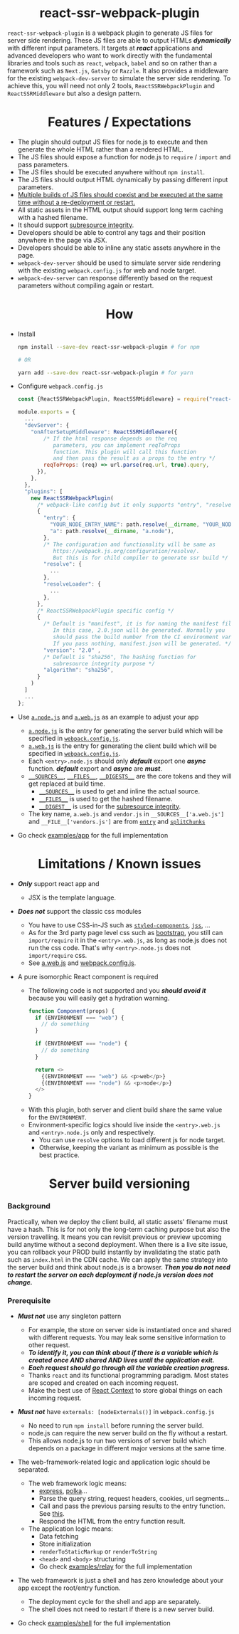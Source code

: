 <div align="center"><h1>react-ssr-webpack-plugin</h1></div>

`react-ssr-webpack-plugin` is a webpack plugin to generate JS files for server side rendering. These JS files are able to output HTMLs ***dynamically*** with different input parameters. It targets at ***react*** applications and advanced developers who want to work directly with the fundamental libraries and tools such as `react`, `webpack`, `babel` and so on rather than a framework such as `Next.js`, `Gatsby` or `Razzle`. It also provides a middleware for the existing `webpack-dev-server` to simulate the server side rendering. To achieve this, you will need not only 2 tools, `ReactSSRWebpackPlugin` and `ReactSSRMiddleware` but also a design pattern.

<div align="center"><h1>Features / Expectations</h1></div>

* The plugin should output JS files for node.js to execute and then generate the whole HTML rather than a rendered HTML.
* The JS files should expose a function for node.js to `require` / `import` and pass parameters.
* The JS files should be executed anywhere without `npm install`.
* The JS files should output HTML dynamically by passing different input parameters.
* [Multiple builds of JS files should coexist and be executed at the same time without a re-deployment or restart.](#server-build-versioning)
* All static assets in the HTML output should support long term caching with a hashed filename.
* It should support [subresource integrity](https://developer.mozilla.org/en-US/docs/Web/Security/Subresource_Integrity).
* Developers should be able to control any tags and their position anywhere in the page via JSX.
* Developers should be able to inline any static assets anywhere in the page.
* `webpack-dev-server` should be used to simulate server side rendering with the existing `webpack.config.js` for web and node target.
* `webpack-dev-server` can response differently based on the request parameters without compiling again or restart.

<div align="center"><h1>How</h1></div>

* Install
  ```bash
  npm install --save-dev react-ssr-webpack-plugin # for npm

  # OR

  yarn add --save-dev react-ssr-webpack-plugin # for yarn
  ```
* Configure `webpack.config.js`
  ```js
  const {ReactSSRWebpackPlugin, ReactSSRMiddleware} = require("react-ssr-webpack-plugin");

  module.exports = {
    ...
    "devServer": {
      "onAfterSetupMiddleware": ReactSSRMiddleware({
          /* If the html response depends on the req
             parameters, you can implement reqToProps
             function. This plugin will call this function
             and then pass the result as a props to the entry */
          reqToProps: (req) => url.parse(req.url, true).query,
        }),
      },
    },
    "plugins": [
      new ReactSSRWebpackPlugin(
        /* webpack-like config but it only supports "entry", "resolve" and "resolveLoader" */
        {
          "entry": {
            "YOUR_NODE_ENTRY_NAME": path.resolve(__dirname, "YOUR_NODE_ENTRY_JS_FILE"),
            "a": path.resolve(__dirname, "a.node"),
          },
          /* The configuration and functionality will be same as
             https://webpack.js.org/configuration/resolve/.
             But this is for child compiler to generate ssr build */
          "resolve": {
            ...
          },
          "resolveLoader": {
            ...
          },
        },
        /* ReactSSRWebpackPlugin specific config */
        {
          /* Default is "manifest", it is for naming the manifest file.
             In this case, 2.0.json will be generated. Normally you
             should pass the build number from the CI environment variable.
             If you pass nothing, manifest.json will be generated. */
          "version": "2.0" ,
          /* Default is "sha256", The hashing function for
             subresource integrity purpose */
          "algorithm": "sha256",
        }
      )
    ]
    ...
  };
  ```

* Use [`a.node.js`](/examples/app/2.0/a.node.js) and [`a.web.js`](/examples/app/2.0/a.web.js) as an example to adjust your app
  * [`a.node.js`](/examples/app/2.0/a.node.js) is the entry for generating the server build which will be specified in [`webpack.config.js`](/examples/app/2.0/webpack.config.js#L114).
  * [`a.web.js`](/examples/app/2.0/a.web.js) is the entry for generating the client build which will be specified in [`webpack.config.js`](/examples/app/2.0/webpack.config.js#L26).
  * Each `<entry>.node.js` should only __***default***__ export one __***async***__ function. __***default***__ export and ***async*** are ***must***.
  * [`__SOURCES__`](/examples/app/2.0/a.node.js#L20), [`__FILES__`](/examples/app/2.0/a.node.js#L25), [`__DIGESTS__`](/examples/app/2.0/a.node.js#L25) are the core tokens and they will get replaced at build time.
    * [`__SOURCES__`](/examples/app/2.0/a.node.js#L20) is used to get and inline the actual source.
    * [`__FILES__`](/examples/app/2.0/a.node.js#L25) is used to get the hashed filename.
    * [`__DIGEST__`](/examples/app/2.0/a.node.js#L25) is used for the [subresource integrity](https://developer.mozilla.org/en-US/docs/Web/Security/Subresource_Integrity).
  * The key name, `a.web.js` and `vendor.js` in `__SOURCES__['a.web.js']` and `__FILE__['vendors.js']` are from [`entry`](/examples/app/2.0/webpack.config.js#L27) and [`splitChunks`](/examples/app/2.0/webpack.config.js#L89)

* Go check [examples/app](/examples/app) for the full implementation

<div align="center"><h1>Limitations / Known issues</h1></div>

* ***Only*** support react app and
  * JSX is the template language.

* ***Does not*** support the classic css modules
  * You have to use CSS-in-JS such as [`styled-components`](https://styled-components.com), [`jss`](https://cssinjs.org), ...
  * As for the 3rd party page level css such as [bootstrap](https://getbootstrap.com/docs/4.5/getting-started/contents/#css-files), you still can `import/require` it in the `<entry>.web.js`, as long as node.js does not run the css code. That's why `<entry>.node.js` does not `import/require` css.
  * See [a.web.js](/examples/app/2.0/a.web.js#L1) and [webpack.config.js](/examples/app/2.0/webpack.config.js#L65-L68).

* A pure isomorphic React component is required
  * The following code is not supported and you ***should avoid it*** because you will easily get a hydration warning.
    ```js
    function Component(props) {
      if (ENVIRONMENT === "web") {
        // do something
      }

      if (ENVIRONMENT === "node") {
        // do something
      }

      return <>
        {(ENVIRONMENT === "web") && <p>web</p>}
        {(ENVIRONMENT === "node") && <p>node</p>}
      </>
    }
    ```
  * With this plugin, both server and client build share the same value for the `ENVIRONMENT`.
  * Environment-specific logics should live inside the `<entry>.web.js` and `<entry>.node.js` only and respectively.
    * You can use `resolve` options to load different js for node target.
    * Otherwise, keeping the variant as minimum as possible is the best practice.

<div align="center"><h1>Server build versioning</h1></div>

### Background
Practically, when we deploy the client build, all static assets' filename must have a hash. This is for not only the long-term caching purpose but also the version travelling. It means you can revisit previous or preview upcoming build anytime without a second deployment. When there is a live site issue, you can rollback your PROD build instantly by invalidating the static path such as `index.html` in the CDN cache. We can apply the same strategy into the server build and think about node.js is a browser. ***Then you do not need to restart the server on each deployment if node.js version does not change.***

### Prerequisite
* ***Must not*** use any singleton pattern
  * For example, the store on server side is instantiated once and shared with different requests. You may leak some sensitive information to other request.
  * ***To identify it, you can think about if there is a variable which is created once AND shared AND lives until the application exit.***
  * ***Each request should go through all the variable creation progress.***
  * Thanks `react` and its functional programming paradigm. Most states are scoped and created on each incoming request.
  * Make the best use of [React Context](https://reactjs.org/docs/context.html) to store global things on each incoming request.

* ***Must not*** have `externals: [nodeExternals()]` in `webpack.config.js`
  * No need to run `npm install` before running the server build.
  * node.js can require the new server build on the fly without a restart.
  * This allows node.js to run two versions of server build which depends on a package in different major versions at the same time.

* The web-framework-related logic and application logic should be separated.
  * The web framework logic means:
    * [express](https://github.com/expressjs/express), [polka](https://github.com/lukeed/polka)...
    * Parse the query string, request headers, cookies, url segments...
    * Call and pass the previous parsing results to the entry function. See [this](/index.js#L254-L261).
    * Respond the HTML from the entry function result.
  * The application logic means:
    * Data fetching
    * Store initialization
    * `renderToStaticMarkup` or `renderToString`
    * `<head>` and `<body>` structuring
    * Go check [examples/relay](/examples/relay) for the full implementation

* The web framework is just a shell and has zero knowledge about your app except the root/entry function.
  * The deployment cycle for the shell and app are separately.
  * The shell does not need to restart if there is a new server build.

* Go check [examples/shell](/examples/shell) for the full implementation
